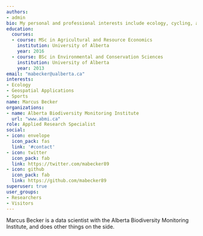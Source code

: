 ```yaml
---
authors:
- admin
bio: My personal and professional interests include ecology, cycling, and hockey. Plus some other stuff. 
education:
  courses:
  - course: MSc in Agricultural and Resource Economics
    institution: University of Alberta
    year: 2016
  - course: BSc in Environmental and Conservation Sciences
    institution: University of Alberta
    year: 2013
email: "mabecker@ualberta.ca"
interests:
- Ecology
- Geospatial Applications
- Sports
name: Marcus Becker
organizations:
- name: Alberta Biodiversity Monitoring Institute
  url: "www.abmi.ca"
role: Applied Research Specialist
social:
- icon: envelope
  icon_pack: fas
  link: '#contact'
- icon: twitter
  icon_pack: fab
  link: https://twitter.com/mabecker89
- icon: github
  icon_pack: fab
  link: https://github.com/mabecker89
superuser: true
user_groups:
- Researchers
- Visitors
---
```


Marcus Becker is a data scientist with the Alberta Biodiversity Monitoring Institute, and does other things on the side.
